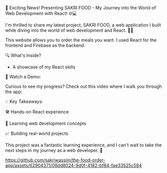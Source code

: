 🚀 Exciting News! Presenting  SAKRI FOOD - My Journey into the World of Web Development with React! 🌐💻



I'm thrilled to share my latest project, SAKRI FOOD, a web application I built while diving into the world of web development and React. 🍔🍕


This website allows you to order the meals you want. I used React for the frontend and Firebase as the backend.

🔍 What's Inside?

- A showcase of my React skills

🎥 Watch a Demo:

Curious to see my progress? Check out this video where I walk you through the app: 

💡 Key Takeaways:

🛠️ Hands-on React experience

🧠 Learning web development concepts

📈 Building real-world projects

This project was a fantastic learning experience, and I can't wait to take the next steps in my journey as a web developer. 🌟



https://github.com/sakriwassim/the-food-order-app/assets/62904371/08dd8024-9d0f-4182-bf84-fae33525c584

